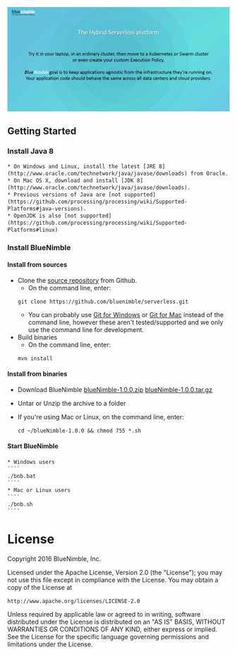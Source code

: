 [![The Hybrid Serverless Platform](./assets/images/bluenimble-main.jpg)](https://www.bluenimble.com)

## Getting Started

### Install Java 8
    * On Windows and Linux, install the latest [JRE 8](http://www.oracle.com/technetwork/java/javase/downloads) from Oracle. 
    * On Mac OS X, download and install [JDK 8](http://www.oracle.com/technetwork/java/javase/downloads). 
    * Previous versions of Java are [not supported](https://github.com/processing/processing/wiki/Supported-Platforms#java-versions).
    * OpenJDK is also [not supported](https://github.com/processing/processing/wiki/Supported-Platforms#linux)

### Install BlueNimble
#### Install from sources
* Clone the [source repository](http://github.com/bluenimble/serverless) from Github. 
    * On the command line, enter:
    ````
    git clone https://github.com/bluenimble/serverless.git
    ````
    * You can probably use [Git for Windows](http://windows.github.com/) or [Git for Mac](http://mac.github.com/) instead of the command line, however these aren't tested/supported and we only use the command line for development.
* Build binaries
    * On the command line, enter:
    ````
    mvn install
    ````
#### Install from binaries
* Download BlueNimble
[blueNimble-1.0.0.zip](https://blueNimble-1.0.0)
[blueNimble-1.0.0.tar.gz](https://blueNimble-1.0.0)

* Untar or Unzip the archive to a folder
* If you're using Mac or Linux, on the command line, enter:
    ````
    cd ~/blueNimble-1.0.0 && chmod 755 *.sh
    ````
#### Start BlueNimble
    * Windows users
    ````
    ./bnb.bat
    ````
    * Mac or Linux users
    ````
    ./bnb.sh
    ````

License
=======
Copyright 2016 BlueNimble, Inc.

Licensed under the Apache License, Version 2.0 (the "License");
you may not use this file except in compliance with the License.
You may obtain a copy of the License at

    http://www.apache.org/licenses/LICENSE-2.0

Unless required by applicable law or agreed to in writing, software
distributed under the License is distributed on an "AS IS" BASIS,
WITHOUT WARRANTIES OR CONDITIONS OF ANY KIND, either express or implied.
See the License for the specific language governing permissions and
limitations under the License.
